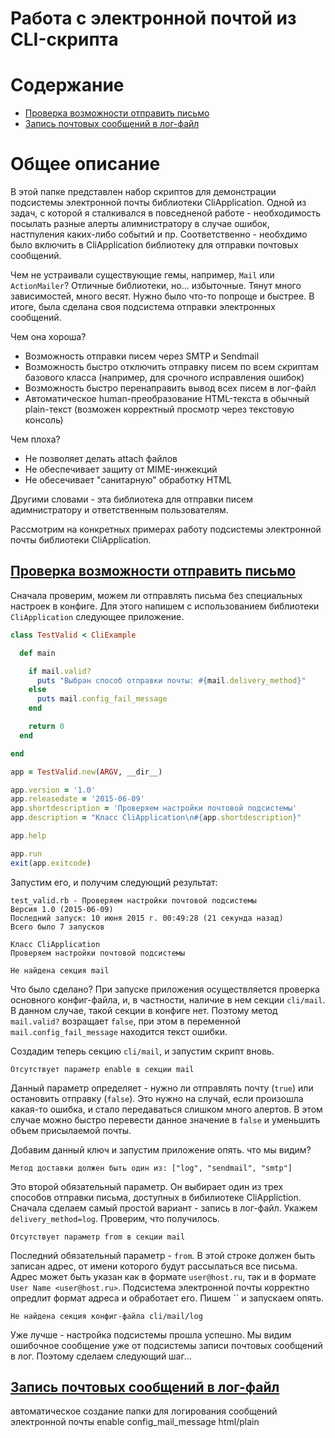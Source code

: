 # Работа с электронной почтой из CLI-скрипта

# Содержание

* [Проверка возможности отправить письмо](.#toc1)
* [Запись почтовых сообщений в лог-файл](.#toc2)

# Общее описание

В этой папке представлен набор скриптов для демонстрации подсистемы электронной почты библиотеки CliApplication.
Одной из задач, с которой я сталкивался в повседненой работе - необходимость посылать разные алерты алимнистратору
в случае ошибок, настпуления каких-либо событий и пр. Соответственно - необхдимо было включить в CliApplication
библиотеку для отправки почтовых сообщений.

Чем не устраивали существующие гемы, например, `Mail` или `ActionMailer`? Отличные библиотеки, но... избыточные. Тянут
много зависимостей, много весят. Нужно было что-то попроще и быстрее. В итоге, была сделана своя подсистема отправки
электронных сообщений.

Чем она хороша?

* Возможность отправки писем через SMTP и Sendmail
* Возможность быстро отключить отправку писем по всем скриптам базового класса (например, для срочного исправления ошибок)
* Возможность быстро перенаправить вывод всех писем в лог-файл
* Автоматическое human-преобразование HTML-текста в обычный plain-текст (возможен корректный просмотр через текстовую консоль)

Чем плоха?

* Не позволяет делать attach файлов
* Не обеспечивает защиту от MIME-инжекций
* Не обесечивает "санитарную" обработку HTML

Другими словами - эта библиотека для отправки писем адимнистратору и ответственным пользователям.

Рассмотрим на конкретных примерах работу подсистемы электронной почты библиотеки CliApplication.

## [Проверка возможности отправить письмо](#toc1)

Сначала проверим, можем ли отправлять письма без специальных настроек в конфиге. Для этого напишем с использованием
библиотеки `CliApplication` следующее приложение.

```ruby
class TestValid < CliExample

  def main

    if mail.valid?
      puts "Выбран способ отправки почты: #{mail.delivery_method}"
    else
      puts mail.config_fail_message
    end

    return 0
  end

end

app = TestValid.new(ARGV, __dir__)

app.version = '1.0'
app.releasedate = '2015-06-09'
app.shortdescription = 'Проверяем настройки почтовой подсистемы'
app.description = "Класс CliApplication\n#{app.shortdescription}"

app.help

app.run
exit(app.exitcode)
```

Запустим его, и получим следующий результат:

```
test_valid.rb - Проверяем настройки почтовой подсистемы
Версия 1.0 (2015-06-09)
Последний запуск: 10 июня 2015 г. 00:49:28 (21 секунда назад)
Всего было 7 запусков

Класс CliApplication
Проверяем настройки почтовой подсистемы

Не найдена секция mail
```

Что было сделано? При запуске приложения осуществляется проверка основного конфиг-файла, и, в частности, наличие в нем
секции `cli/mail`. В данном случае, такой секции в конфиге нет. Поэтому метод `mail.valid?` возращает `false`,
при этом в переменной `mail.config_fail_message` находится текст ошибки.

Создадим теперь секцию `cli/mail`, и запустим скрипт вновь.

```
Отсутствует параметр enable в секции mail
```

Данный параметр определяет - нужно ли отправлять почту (`true`) или остановить отправку  (`false`). Это нужно на случай,
если произошла какая-то ошибка, и стало передаваться слишком много алертов. В этом случае можно быстро перевести данное значение
в `false` и уменьшить объем присылаемой почты.

Добавим данный ключ и запустим приложение опять. что мы видим?

```
Метод доставки должен быть один из: ["log", "sendmail", "smtp"]
```

Это второй обязательный параметр. Он выбирает один из трех способов отправки письма, доступных в бибилиотеке CliAppliction.
Сначала сделаем самый простой вариант - запись в лог-файл. Укажем `delivery_method=log`. Проверим, что получилось.

```
Отсутствует параметр from в секции mail
```

Последний обязательный параметр - `from`. В этой строке должен быть записан адрес, от имени которого будут рассылаться все письма.
Адрес может быть указан как в формате `user@host.ru`, так и в формате `User Name <user@host.ru>`. Подсистема электронной почты
корректно опредлит формат адреса и обработает его. Пишем `` и запускаем опять.

```
Не найдена секция конфиг-файла cli/mail/log
```

Уже лучше - настройка подсистемы прошла успешно. Мы видим ошибочное сообщение уже от подсистемы записи почтовых сообщений в лог.
Поэтому сделаем следующий шаг...

## [Запись почтовых сообщений в лог-файл](#toc2)

автоматическое создание папки для логирования сообщений электронной почты
enable
config_mail_message
html/plain